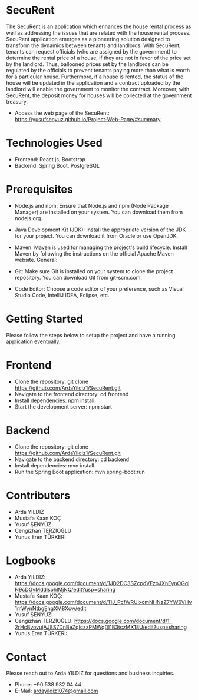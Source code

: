 # SecuRent
The SecuRent is an application which enhances the house rental process as well as addressing the issues that are related with the house rental process. SecuRent application emerges as a pioneering solution designed to transform the dynamics between tenants and landlords. With SecuRent, tenants can request officials (who are assigned by the government) to determine the rental price of  a house, if they are not in favor of the price set by the landlord. Thus, ballooned prices set by the landlords can be regulated by the officials to prevent tenants paying more than what is worth for a particular house. Furthermore, if a house is rented, the status of the house will be updated in the application and a contract uploaded by the landlord will enable the government to monitor the contract. Moreover, with SecuRent, the deposit money for houses will be collected at the government treasury. 
* Access the web page of the SecuRent: https://yusufsenyuz.github.io/Project-Web-Page/#summary

# Technologies Used
* Frontend: React.js, Bootstrap
* Backend: Spring Boot, PostgreSQL

# Prerequisites
* Node.js and npm: Ensure that Node.js and npm (Node Package Manager) are installed on your system. You can download them from nodejs.org.

* Java Development Kit (JDK): Install the appropriate version of the JDK for your project. You can download it from Oracle or use OpenJDK.

* Maven: Maven is used for managing the project's build lifecycle. Install Maven by following the instructions on the official Apache Maven website.
General:

* Git: Make sure Git is installed on your system to clone the project repository. You can download Git from git-scm.com.

* Code Editor: Choose a code editor of your preference, such as Visual Studio Code, IntelliJ IDEA, Eclipse, etc.

# Getting Started
Please follow the steps below to setup the project and have a running application eventually.

# Frontend
* Clone the repository: git clone https://github.com/ArdaYildiz1/SecuRent.git
* Navigate to the frontend directory: cd frontend
* Install dependencies: npm install
* Start the development server: npm start

# Backend
* Clone the repository: git clone https://github.com/ArdaYildiz1/SecuRent.git
* Navigate to the backend directory: cd backend
* Install dependencies: mvn install
* Run the Spring Boot application: mvn spring-boot:run

# Contributers
* Arda YILDIZ
* Mustafa Kaan KOÇ
* Yusuf ŞENYÜZ
* Cengizhan TERZİOĞLU
* Yunus Eren TÜRKERİ

# Logbooks
* Arda YILDIZ: https://docs.google.com/document/d/1JD2DC3SZcpdVFzoJXnEynOGqjN9cDGvMddlsphlMjNQ/edit?usp=sharing
* Mustafa Kaan KOÇ: https://docs.google.com/document/d/11J_PcfWRUlxcmNHNzZ7YW6VHv1mWynNtbgEhgXM8Xcw/edit
* Yusuf ŞENYÜZ:
* Cengizhan TERZİOĞLU: https://docs.google.com/document/d/1-2rHcBvovujAJ8S7DnBeZqIczzPMWqDI1B3tczMX18U/edit?usp=sharing
* Yunus Eren TÜRKERİ:

# Contact
Please reach out to Arda YILDIZ for questions and business inquiries.
* Phone: +90 538 932 04 44
* E-Mail: ardayildiz1074@gmail.com

